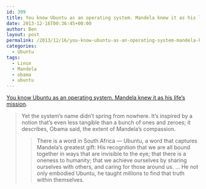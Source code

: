 ```yaml
---
id: 399
title: You know Ubuntu as an operating system. Mandela knew it as his life’s mission.
date: 2013-12-16T00:36:45+00:00
author: Ben
layout: post
permalink: /2013/12/16/you-know-ubuntu-as-an-operating-system-mandela-knew-it-as-his-lifes-mission/
categories:
  - Ubuntu
tags:
  - Linux
  - Mandela
  - obama
  - ubuntu
---
```

[You know Ubuntu as an operating system. Mandela knew it as his life’s mission](http://www.washingtonpost.com/blogs/the-switch/wp/2013/12/10/you-know-ubuntu-as-an-operating-system-mandela-knew-it-as-his-lifes-mission/).

> Yet the system&#8217;s name didn&#8217;t spring from nowhere. It&#8217;s inspired by a notion that&#8217;s even less tangible than a bunch of ones and zeroes; it describes, Obama said, the extent of Mandela&#8217;s compassion.
> 
> > There is a word in South Africa — Ubuntu, a word that captures Mandela’s greatest gift: His recognition that we are all bound together in ways that are invisible to the eye; that there is a oneness to humanity; that we achieve ourselves by sharing ourselves with others, and caring for those around us. ... He not only embodied Ubuntu, he taught millions to find that truth within themselves.